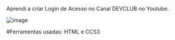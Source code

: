 Aprendi a criar Login de Acesso no Canal DEVCLUB no Youtube.

![image](https://github.com/user-attachments/assets/8c303d58-57f4-41ec-8c69-4a15b731240d)


#Ferramentas usadas:
HTML e CCS3
